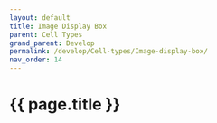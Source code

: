 ```yaml
---
layout: default
title: Image Display Box
parent: Cell Types
grand_parent: Develop
permalink: /develop/Cell-types/Image-display-box/
nav_order: 14
---
```


# {{ page.title }}